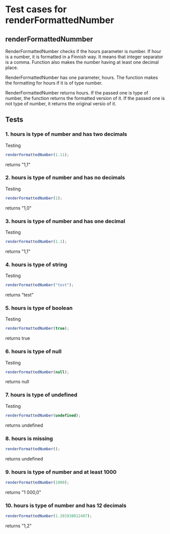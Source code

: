 # Test cases for renderFormattedNumber

## renderFormattedNummber

RenderFormattedNumber checks if the hours parameter is number. If hour is a number, it is formatted in a Finnish way. It means that integer separator is a comma. Function also makes the number having at least one decimal place.

RenderFormattedNumber has one parameter, hours. The function makes the formatting for hours if it is of type number.

RenderFormattedNumber returns hours. If the passed one is type of number, the function returns the formatted version of it. If the passed one is not type of number, it returns the original versio of it.

## Tests

### 1. hours is type of number and has two decimals

Testing

```js
renderFormattedNumber(1.11);
```

returns "1,1"

### 2. hours is type of number and has no decimals

Testing

```js
renderFormattedNumber(1);
```

returns "1,0"

### 3. hours is type of number and has one decimal

Testing

```js
renderFormattedNumber(1.1);
```

returns "1,1"

### 4. hours is type of string

Testing

```js
renderFormattedNumber("test");
```

returns "test"

### 5. hours is type of boolean

Testing

```js
renderFormattedNumber(true);
```

returns true

### 6. hours is type of null

Testing

```js
renderFormattedNumber(null);
```

returns null

### 7. hours is type of undefined

Testing

```js
renderFormattedNumber(undefined);
```

returns undefined

### 8. hours is missing

```js
renderFormattedNumber();
```

returns undefined

### 9. hours is type of number and at least 1000

```js
renderFormattedNumber(1000);
```

returns "1 000,0"

### 10. hours is type of number and has 12 decimals

```js
renderFormattedNumber(1.201938012407);
```

returns "1,2"

